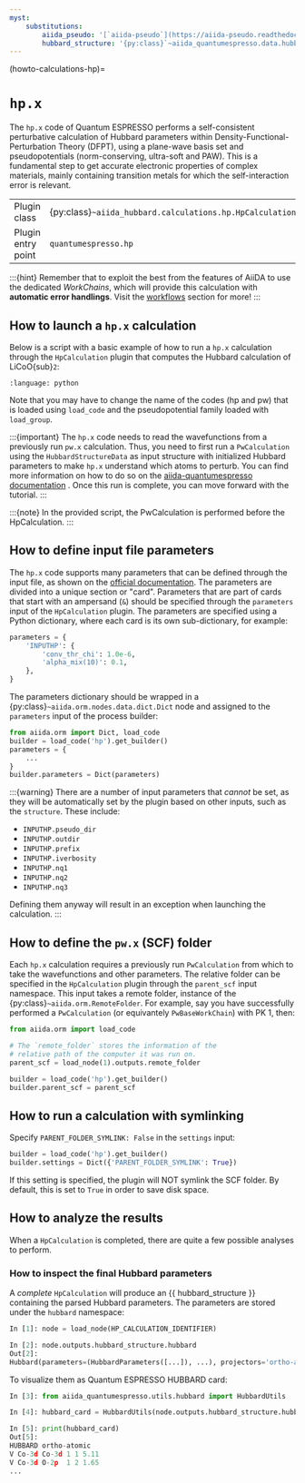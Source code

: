 ```yaml
---
myst:
    substitutions:
        aiida_pseudo: '[`aiida-pseudo`](https://aiida-pseudo.readthedocs.io/)'
        hubbard_structure: '{py:class}`~aiida_quantumespresso.data.hubbard_structure.HubbardStructureData`'
---
```


(howto-calculations-hp)=

# `hp.x`

The `hp.x` code of Quantum ESPRESSO performs a self-consistent perturbative calculation of Hubbard parameters
within Density-Functional-Perturbation Theory (DFPT),  using a plane-wave basis set and pseudopotentials (norm-conserving, ultra-soft and PAW).
This is a fundamental step to get accurate electronic properties of complex materials, mainly containing transition metals
for which the self-interaction error is relevant.

|                     |                                                               |
|---------------------|---------------------------------------------------------------|
| Plugin class        | {py:class}`~aiida_hubbard.calculations.hp.HpCalculation`  |
| Plugin entry point  | ``quantumespresso.hp``                                        |

:::{hint}
Remember that to exploit the best from the features of AiiDA to use the dedicated _WorkChains_,
which will provide this calculation with **automatic error handlings**.
Visit the [workflows](../workflows/index) section for more!
:::

## How to launch a `hp.x` calculation

Below is a script with a basic example of how to run a `hp.x` calculation through the `HpCalculation` plugin that computes the Hubbard
calculation of LiCoO{sub}`2`:

```{literalinclude} ../include/run_hp_basic.py
:language: python
```

Note that you may have to change the name of the codes (hp and pw) that is loaded using `load_code` and the pseudopotential family loaded with `load_group`.

:::{important}
The `hp.x` code needs to read the wavefunctions from a previously run `pw.x` calculation.
Thus, you need to first run a `PwCalculation` using the `HubbardStructureData` as input structure
with initialized Hubbard parameters to make `hp.x` understand which atoms to perturb.
You can find more information on how to do so on the [aiida-quantumespresso documentation](https://aiida-quantumespresso.readthedocs.io/en/latest/) .
Once this run is complete, you can move forward with the tutorial.
:::

:::{note}
In the provided script, the PwCalculation is performed before the HpCalculation.
:::

## How to define input file parameters

The `hp.x` code supports many parameters that can be defined through the input file,
as shown on the [official documentation](https://www.quantum-espresso.org/Doc/INPUT_HP.html).
The parameters are divided into a unique section or "card".
Parameters that are part of cards that start with an ampersand (`&`) should
be specified through the `parameters` input of the `HpCalculation` plugin.
The parameters are specified using a Python dictionary,
where each card is its own sub-dictionary, for example:

```python
parameters = {
    'INPUTHP': {
        'conv_thr_chi': 1.0e-6,
        'alpha_mix(10)': 0.1,
    },
}
```

The parameters dictionary should be wrapped in a {py:class}`~aiida.orm.nodes.data.dict.Dict` node
 and assigned to the `parameters` input of the process builder:

```python
from aiida.orm import Dict, load_code
builder = load_code('hp').get_builder()
parameters = {
    ...
}
builder.parameters = Dict(parameters)
```

:::{warning}
There are a number of input parameters that *cannot* be set, as they will be automatically set by the plugin based on other inputs, such as the `structure`.
These include:

- `INPUTHP.pseudo_dir`
- `INPUTHP.outdir`
- `INPUTHP.prefix`
- `INPUTHP.iverbosity`
- `INPUTHP.nq1`
- `INPUTHP.nq2`
- `INPUTHP.nq3`

Defining them anyway will result in an exception when launching the calculation.
:::

## How to define the ``pw.x`` (SCF) folder

Each `hp.x` calculation requires a previously run `PwCalculation` from which to take the wavefunctions and
other parameters. The relative folder can be specified in the `HpCalculation` plugin through the `parent_scf` input namespace.
This input takes a remote folder, instance of the {py:class}`~aiida.orm.RemoteFolder`.
For example, say you have successfully performed a `PwCalculation` (or equivantely `PwBaseWorkChain`) with PK 1, then:

```python
from aiida.orm import load_code

# The `remote_folder` stores the information of the
# relative path of the computer it was run on.
parent_scf = load_node(1).outputs.remote_folder

builder = load_code('hp').get_builder()
builder.parent_scf = parent_scf
```

## How to run a calculation with symlinking

Specify `PARENT_FOLDER_SYMLINK: False` in the `settings` input:

```python
builder = load_code('hp').get_builder()
builder.settings = Dict({'PARENT_FOLDER_SYMLINK': True})
```

If this setting is specified, the plugin will NOT symlink the SCF folder.
By default, this is set to `True` in order to save disk space.

## How to analyze the results

When a `HpCalculation` is completed, there are quite a few possible analyses to perform.

### How to inspect the final Hubbard parameters

A _complete_ `HpCalculation` will produce an {{ hubbard_structure }} containing the parsed Hubbard parameters.
The parameters are stored under the `hubbard` namespace:

```python
In [1]: node = load_node(HP_CALCULATION_IDENTIFIER)

In [2]: node.outputs.hubbard_structure.hubbard
Out[2]:
Hubbard(parameters=(HubbardParameters([...]), ...), projectors='ortho-atomic', formulation='dudarev')
```

To visualize them as Quantum ESPRESSO HUBBARD card:

```python
In [3]: from aiida_quantumespresso.utils.hubbard import HubbardUtils

In [4]: hubbard_card = HubbardUtils(node.outputs.hubbard_structure.hubbard).get_hubbard_card()

In [5]: print(hubbard_card)
Out[5]:
HUBBARD ortho-atomic
V Co-3d Co-3d 1 1 5.11
V Co-3d O-2p  1 2 1.65
...
```
